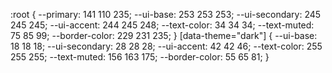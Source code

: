 :root {
  --primary: 141 110 235;
  --ui-base: 253 253 253;
  --ui-secondary: 245 245 245;
  --ui-accent: 244 245 248;
  --text-color: 34 34 34;
  --text-muted: 75 85 99;
  --border-color: 229 231 235;
}
[data-theme="dark"] {
  --ui-base: 18 18 18;
  --ui-secondary: 28 28 28;
  --ui-accent: 42 42 46;
  --text-color: 255 255 255;
  --text-muted: 156 163 175;
  --border-color: 55 65 81;
}